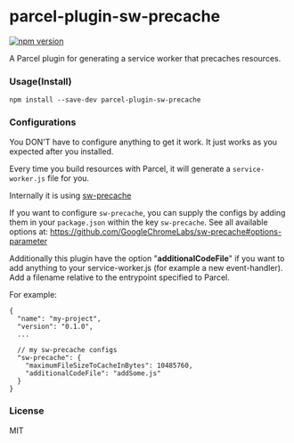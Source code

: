# parcel-plugin-sw-precache

[![npm version](https://badge.fury.io/js/parcel-plugin-sw-precache.svg)](https://badge.fury.io/js/parcel-plugin-sw-precache)

A Parcel plugin for generating a service worker that precaches resources.

### Usage(Install)

`npm install --save-dev parcel-plugin-sw-precache`

### Configurations

You DON'T have to configure anything to get it work. It just works as you expected after you installed.

Every time you build resources with Parcel, it will generate a `service-worker.js` file for you.

Internally it is using [sw-precache](https://github.com/GoogleChromeLabs/sw-precache)

If you want to configure `sw-precache`, you can supply the configs by adding them in your `package.json` within the key `sw-precache`. See all available options at: https://github.com/GoogleChromeLabs/sw-precache#options-parameter

Additionally this plugin have the option "**additionalCodeFile**" if you want to add anything to your service-worker.js (for example a new event-handler). Add a filename relative to the entrypoint specified to Parcel.

For example:

```
{
  "name": "my-project",
  "version": "0.1.0",
  ...

  // my sw-precache configs
  "sw-precache": {
    "maximumFileSizeToCacheInBytes": 10485760,
    "additionalCodeFile": "addSome.js"
  }
}
```

### License

MIT

